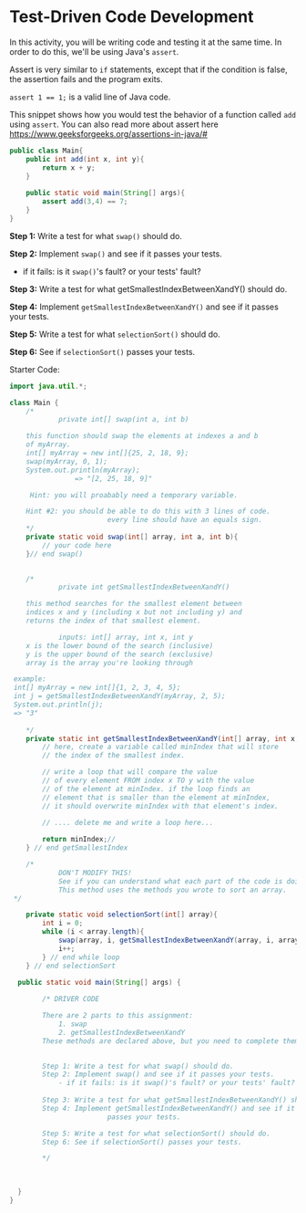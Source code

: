 # Test-Driven Code Development

In this activity, you will be writing code and testing it at the same time. In order to do this, we'll be using Java's `assert`.

Assert is very similar to `if` statements, except that if the condition is false, the assertion fails and the program exits. 

`assert 1 == 1;` is a valid line of Java code. 

This snippet shows how you would test the behavior of a function called `add` using `assert`. You can also read more about assert here https://www.geeksforgeeks.org/assertions-in-java/#
```java
public class Main{
	public int add(int x, int y){
		return x + y;
	}
	
	public static void main(String[] args){
		assert add(3,4) == 7;
	}
}
```

**Step 1:** Write a test for what `swap()` should do.

**Step 2:** Implement `swap()` and see if it passes your tests.
- if it fails: is it `swap()`'s fault? or your tests' fault?

**Step 3:** Write a test for what getSmallestIndexBetweenXandY() should do.

**Step 4:** Implement `getSmallestIndexBetweenXandY()` and see if it
				passes your tests. 

**Step 5:** Write a test for what `selectionSort()` should do.

**Step 6:** See if `selectionSort()` passes your tests.


Starter Code:
```java
import java.util.*;

class Main {
	/*
 			private int[] swap(int a, int b)

	this function should swap the elements at indexes a and b
 	of myArray.
	int[] myArray = new int[]{25, 2, 18, 9};
 	swap(myArray, 0, 1);
	System.out.println(myArray);
 				=> "[2, 25, 18, 9]"

	 Hint: you will proabably need a temporary variable.

 	Hint #2: you should be able to do this with 3 lines of code.
						every line should have an equals sign. 
 	*/
	private static void swap(int[] array, int a, int b){
		// your code here
	}// end swap()

	
	/* 
 			private int getSmallestIndexBetweenXandY()

	this method searches for the smallest element between
 	indices x and y (including x but not including y) and
 	returns the index of that smallest element.

			inputs: int[] array, int x, int y
	x is the lower bound of the search (inclusive)
	y is the upper bound of the search (exclusive)
    array is the array you're looking through

 example:
 int[] myArray = new int[]{1, 2, 3, 4, 5};
 int j = getSmallestIndexBetweenXandY(myArray, 2, 5);
 System.out.println(j);
 => "3"
	
	*/
	private static int getSmallestIndexBetweenXandY(int[] array, int x, int y){
		// here, create a variable called minIndex that will store 
		// the index of the smallest index.

		// write a loop that will compare the value 
		// of every element FROM index x TO y with the value
		// of the element at minIndex. if the loop finds an 
		// element that is smaller than the element at minIndex,
		// it should overwrite minIndex with that element's index.

		// .... delete me and write a loop here...
	
		return minIndex;//
	} // end getSmallestIndex

	/* 
 			DON'T MODIFY THIS!
			See if you can understand what each part of the code is doing.
			This method uses the methods you wrote to sort an array.
 */

	private static void selectionSort(int[] array){
		int i = 0;
		while (i < array.length){
			swap(array, i, getSmallestIndexBetweenXandY(array, i, array.length));
			i++;
		} // end while loop
	} // end selectionSort
	
  public static void main(String[] args) {

		/* DRIVER CODE

 		There are 2 parts to this assignment: 
	 		1. swap 
		 	2. getSmallestIndexBetweenXandY
		These methods are declared above, but you need to complete them.
		

		Step 1: Write a test for what swap() should do.
		Step 2: Implement swap() and see if it passes your tests.
			- if it fails: is it swap()'s fault? or your tests' fault?
	 	
	 	Step 3: Write a test for what getSmallestIndexBetweenXandY() should do.
	 	Step 4: Implement getSmallestIndexBetweenXandY() and see if it
	 					passes your tests. 

		Step 5: Write a test for what selectionSort() should do.
		Step 6: See if selectionSort() passes your tests.

 		*/

		
		
  }
}
```